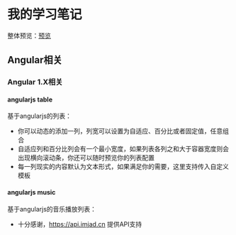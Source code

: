 # 我的学习笔记
整体预览：<a href="https://xiaodu114.github.io/" target="_blank">预览</a>
## Angular相关
### Angular 1.X相关
#### angularjs table
基于angularjs的列表：
* 你可以动态的添加一列，列宽可以设置为自适应、百分比或者固定值，任意组合
* 自适应列和百分比列会有一个最小宽度，如果列表各列之和大于容器宽度则会出现横向滚动条，你还可以随时预览你的列表配置
* 每一列现实的内容默认为文本形式，如果满足你的需要，这里支持传入自定义模板
#### angularjs music
基于angularjs的音乐播放列表：
* 十分感谢，https://api.imjad.cn 提供API支持
